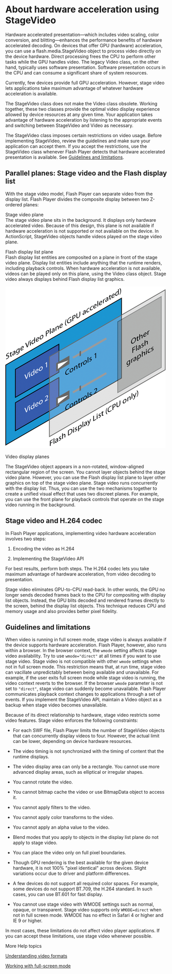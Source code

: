 # About hardware acceleration using StageVideo

Hardware accelerated presentation—which includes video scaling, color
conversion, and blitting—enhances the performance benefits of hardware
accelerated decoding. On devices that offer GPU (hardware) acceleration, you can
use a flash.media.StageVideo object to process video directly on the device
hardware. Direct processing frees the CPU to perform other tasks while the GPU
handles video. The legacy Video class, on the other hand, typically uses
software presentation. Software presentation occurs in the CPU and can consume a
significant share of system resources.

Currently, few devices provide full GPU acceleration. However, stage video lets
applications take maximum advantage of whatever hardware acceleration is
available.

The StageVideo class does not make the Video class obsolete. Working together,
these two classes provide the optimal video display experience allowed by device
resources at any given time. Your application takes advantage of hardware
acceleration by listening to the appropriate events and switching between
StageVideo and Video as necessary.

The StageVideo class imposes certain restrictions on video usage. Before
implementing StageVideo, review the guidelines and make sure your application
can accept them. If you accept the restrictions, use the StageVideo class
whenever Flash Player detects that hardware accelerated presentation is
available. See [Guidelines and limitations](#guidelines-and-limitations).

## Parallel planes: Stage video and the Flash display list

With the stage video model, Flash Player can separate video from the display
list. Flash Player divides the composite display between two Z-ordered planes:

Stage video plane  
The stage video plane sits in the background. It displays only hardware
accelerated video. Because of this design, this plane is not available if
hardware acceleration is not supported or not available on the device. In
ActionScript, StageVideo objects handle videos played on the stage video plane.

Flash display list plane  
Flash display list entities are composited on a plane in front of the stage
video plane. Display list entities include anything that the runtime renders,
including playback controls. When hardware acceleration is not available, videos
can be played only on this plane, using the Video class object. Stage video
always displays behind Flash display list graphics.

![](../../img/Planes_popup.png)

Video display planes

The StageVideo object appears in a non-rotated, window-aligned rectangular
region of the screen. You cannot layer objects behind the stage video plane.
However, you can use the Flash display list plane to layer other graphics on top
of the stage video plane. Stage video runs concurrently with the display list.
Thus, you can use the two mechanisms together to create a unified visual effect
that uses two discreet planes. For example, you can use the front plane for
playback controls that operate on the stage video running in the background.

## Stage video and H.264 codec

In Flash Player applications, implementing video hardware acceleration involves
two steps:

1.  Encoding the video as H.264

2.  Implementing the StageVideo API

For best results, perform both steps. The H.264 codec lets you take maximum
advantage of hardware acceleration, from video decoding to presentation.

Stage video eliminates GPU-to-CPU read-back. In other words, the GPU no longer
sends decoded frames back to the CPU for compositing with display list objects.
Instead, the GPU blits decoded and rendered frames directly to the screen,
behind the display list objects. This technique reduces CPU and memory usage and
also provides better pixel fidelity.

## Guidelines and limitations

When video is running in full screen mode, stage video is always available if
the device supports hardware acceleration. Flash Player, however, also runs
within a browser. In the browser context, the `wmode` setting affects stage
video availability. Try to use `wmode="direct"` at all times if you want to use
stage video. Stage video is not compatible with other `wmode` settings when not
in full screen mode. This restriction means that, at run time, stage video can
vacillate unpredictably between being available and unavailable. For example, if
the user exits full screen mode while stage video is running, the video context
reverts to the browser. If the browser `wmode` parameter is not set to
`"direct"`, stage video can suddenly become unavailable. Flash Player
communicates playback context changes to applications through a set of events.
If you implement the StageVideo API, maintain a Video object as a backup when
stage video becomes unavailable.

Because of its direct relationship to hardware, stage video restricts some video
features. Stage video enforces the following constraints:

- For each SWF file, Flash Player limits the number of StageVideo objects that
  can concurrently display videos to four. However, the actual limit can be
  lower, depending on device hardware resources.

- The video timing is not synchronized with the timing of content that the
  runtime displays.

- The video display area can only be a rectangle. You cannot use more advanced
  display areas, such as elliptical or irregular shapes.

- You cannot rotate the video.

- You cannot bitmap cache the video or use BitmapData object to access it.

- You cannot apply filters to the video.

- You cannot apply color transforms to the video.

- You cannot apply an alpha value to the video.

- Blend modes that you apply to objects in the display list plane do not apply
  to stage video.

- You can place the video only on full pixel boundaries.

- Though GPU rendering is the best available for the given device hardware, it
  is not 100% "pixel identical" across devices. Slight variations occur due to
  driver and platform differences.

- A few devices do not support all required color spaces. For example, some
  devices do not support BT.709, the H.264 standard. In such cases, you can use
  BT.601 for fast display.

- You cannot use stage video with WMODE settings such as normal, opaque, or
  transparent. Stage video supports only `WMODE=direct` when not in full screen
  mode. WMODE has no effect in Safari 4 or higher and IE 9 or higher.

In most cases, these limitations do not affect video player applications. If you
can accept these limitations, use stage video whenever possible.

More Help topics

[Understanding video formats](./understanding-video-formats.md)

[Working with full-screen mode](../../display/display-programming/setting-stage-properties.md#working-with-full-screen-mode)

